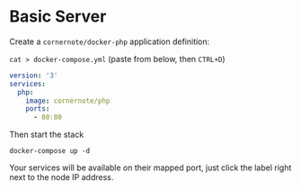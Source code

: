 # Basic Server

Create a `cornernote/docker-php` application definition:

`cat > docker-compose.yml` (paste from below, then `CTRL+D`)

```yaml
version: '3'
services:
  php:
    image: cornernote/php
    ports:
      - 80:80
```

Then start the stack
    
```shell script
docker-compose up -d
```

Your services will be available on their mapped port, just click the label right next to the node IP address.

